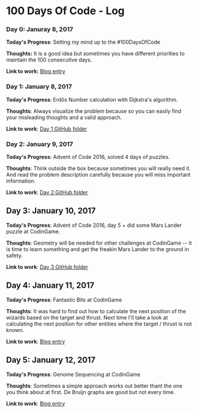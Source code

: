 # 100 Days Of Code - Log

### Day 0: Januray 8, 2017

**Today's Progress**: Setting my mind up to the #100DaysOfCode

**Thoughts:** It is a good idea but sometimes you have different priorities to maintain the 100 consecutive days.

**Link to work:** [Blog entry](https://hahamo.wordpress.com/2017/01/08/100-days-of-code-in-2017/)


### Day 1: January 8, 2017

**Today's Progress**: Erdős Number calculation with Dijkstra's algorithm.

**Thoughts**: Always visualize the problem because so you can easily find your misleading thoughts and a valid approach.

**Link to work**: [Day 1 GitHub folder](https://github.com/ghajba/100-days-of-code/blob/master/Day_1)

### Day 2: January 9, 2017

**Today's Progress**: Advent of Code 2016, solved 4 days of puzzles.

**Thoughts**: Think outside the box because sometimes you will really need it. And read the problem description carefully because you will miss important information.

**Link to work**: [Day 2 GitHub folder](https://github.com/ghajba/100-days-of-code/blob/master/Day_2)

## Day 3: January 10, 2017

**Today's Progress**: Advent of Code 2016, day 5 + did some Mars Lander puzzle at CodinGame.

**Thoughts**: Geometry will be needed for other challenges at CodinGame -- it is time to learn something and get the freakin Mars Lander to the ground in safety.

**Link to work**: [Day 3 GitHub folder](https://github.com/ghajba/100-days-of-code/blob/master/Day_3)

## Day 4: January 11, 2017

**Today's Progress**: Fantastic Bits at CodinGame

**Thoughts**: It was hard to find out how to calculate the next position of the wizards based on the target and thrust. Next time I'll take a look at calculating the next position for other entities where the target / thrust is not known.

**Link to work**: [Blog entry](https://hahamo.wordpress.com/2017/01/12/day-4-fantastic-bits/)

## Day 5: January 12, 2017

**Today's Progress**: Genome Sequencing at CodinGame

**Thoughts**: Sometimes a simple approach works out better thant the one you think about at first. De Bruijn graphs are good but not every time.

**Link to work**: [Blog entry](https://hahamo.wordpress.com/2017/01/13/day-5-genome-sequencing/)

